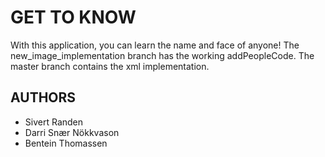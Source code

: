 # GET TO KNOW
  
With this application, you can learn the name and face of anyone!
The new_image_implementation branch has the working addPeopleCode.
The master branch contains the xml implementation.
 
## AUTHORS
 
* Sivert Randen
* Darri Snær Nökkvason
* Bentein Thomassen
